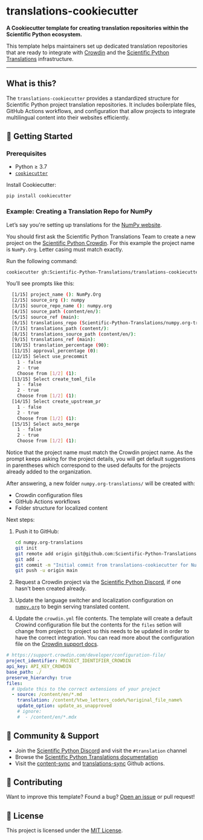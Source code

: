 # translations-cookiecutter

**A Cookiecutter template for creating translation repositories within the Scientific Python ecosystem.**

This template helps maintainers set up dedicated translation repositories that are ready to integrate with [Crowdin](https://crowdin.com/) and the [Scientific Python Translations](https://scientific-python-translations.github.io/) infrastructure.

---

## What is this?

The `translations-cookiecutter` provides a standardized structure for Scientific Python project translation repositories. It includes boilerplate files, GitHub Actions workflows, and configuration that allow projects to integrate multilingual content into their websites efficiently.

## 🚀 Getting Started

### Prerequisites

- Python ≥ 3.7
- [`cookiecutter`](https://cookiecutter.readthedocs.io/en/latest/installation.html)

Install Cookiecutter:

```bash
pip install cookiecutter
```

### Example: Creating a Translation Repo for NumPy

Let’s say you're setting up translations for the [NumPy website](https://numpy.org/).

You should first ask the Scientific Python Translations Team to create a new project on the [Scientific Python Crowdin](https://scientific-python.crowdin.com/u). For this example the project name is `NumPy.Org`. Letter casing must match exactly.

Run the following command:

```bash
cookiecutter gh:Scientific-Python-Translations/translations-cookiecutter
```

You’ll see prompts like this:

```bash
  [1/15] project_name (): NumPy.Org
  [2/15] source_org (): numpy
  [3/15] source_repo_name (): numpy.org
  [4/15] source_path (content/en/):
  [5/15] source_ref (main):
  [6/15] translations_repo (Scientific-Python-Translations/numpy.org-translations):
  [7/15] translations_path (content/):
  [8/15] translations_source_path (content/en/):
  [9/15] translations_ref (main):
  [10/15] translation_percentage (90):
  [11/15] approval_percentage (0):
  [12/15] Select use_precommit
    1 - false
    2 - true
    Choose from [1/2] (1):
  [13/15] Select create_toml_file
    1 - false
    2 - true
    Choose from [1/2] (1):
  [14/15] Select create_upstream_pr
    1 - false
    2 - true
    Choose from [1/2] (1):
  [15/15] Select auto_merge
    1 - false
    2 - true
    Choose from [1/2] (1):
```

Notice that the project name must match the Crowdin project name. As the prompt keeps asking for
the project details, you will get default suggestions in parentheses which correspond to the used
defaults for the projects already added to the organization.

After answering, a new folder `numpy.org-translations/` will be created with:

- Crowdin configuration files
- GitHub Actions workflows
- Folder structure for localized content

Next steps:

1. Push it to GitHub:

   ```bash
   cd numpy.org-translations
   git init
   git remote add origin git@github.com:Scientific-Python-Translations/numpy.org-translations.git
   git add .
   git commit -m "Initial commit from translations-cookiecutter for NumPy.Org website"
   git push -u origin main
   ```

2. Request a Crowdin project via the [Scientific Python Discord](https://scientific-python.org/community/), if one hasn't been created already.

3. Update the language switcher and localization configuration on [`numpy.org`](https://github.com/numpy/numpy.org) to begin serving translated content.

4. Update the `crowdin.yml` file contents. The template will create a default Crowind configuration file
   but the contents for the `files` setion will change from project to project so this needs to be updated
   in order to have the correct integration. You can read more about the configuration file on the [Crowdin support docs](https://support.crowdin.com/developer/configuration-file/).

```yaml
# https://support.crowdin.com/developer/configuration-file/
project_identifier: PROJECT_IDENTIFIER_CROWDIN
api_key: API_KEY_CROWDIN
base_path: ./
preserve_hierarchy: true
files:
  # Update this to the correct extensions of your project
  - source: /content/en/*.md
    translation: /content/%two_letters_code%/%original_file_name%
    update_option: update_as_unapproved
    # ignore:
    #  - /content/en/*.mdx
```

## 🙌 Community & Support

- Join the [Scientific Python Discord](https://scientific-python.org/community/) and visit the `#translation` channel
- Browse the [Scientific Python Translations documentation](https://scientific-python-translations.github.io/docs/)
- Visit the [content-sync](https://github.com/Scientific-Python-Translations/content-sync) and [translations-sync](https://github.com/Scientific-Python-Translations/translations-sync) Github actions.

## 🤝 Contributing

Want to improve this template? Found a bug? [Open an issue](https://github.com/Scientific-Python-Translations/translations-cookiecutter/issues) or pull request!

## 📄 License

This project is licensed under the [MIT License](LICENSE).
